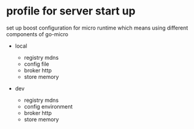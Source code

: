 # profile for server start up

set up boost configuration for micro runtime which means using different components of go-micro

- local

  - registry mdns
  - config file
  - broker http
  - store memory

- dev
  - registry mdns
  - config environment
  - broker http
  - store memory
